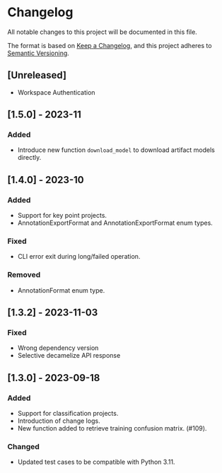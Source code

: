 # Changelog

All notable changes to this project will be documented in this file.

The format is based on [Keep a Changelog](https://keepachangelog.com/en/1.0.0/),
and this project adheres to [Semantic Versioning](https://semver.org/spec/v2.0.0.html).

## [Unreleased]

- Workspace Authentication

## [1.5.0] - 2023-11

### Added

- Introduce new function `download_model` to download artifact models directly.

## [1.4.0] - 2023-10

### Added

- Support for key point projects.
- AnnotationExportFormat and AnnotationExportFormat enum types.

### Fixed

- CLI error exit during long/failed operation.

### Removed

- AnnotationFormat enum type.

## [1.3.2] - 2023-11-03

### Fixed

- Wrong dependency version
- Selective decamelize API response

## [1.3.0] - 2023-09-18

### Added

- Support for classification projects.
- Introduction of change logs.
- New function added to retrieve training confusion matrix. (#109).

### Changed

- Updated test cases to be compatible with Python 3.11.
